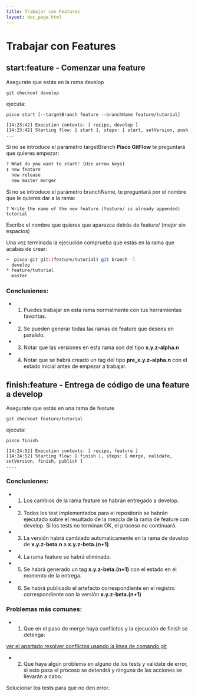 ```yaml
---
title: Trabajar con Features
layout: doc_page.html
---
```


# Trabajar con Features

## start:feature - Comenzar una feature

Asegurate que estás en la rama develop

    git checkout develop

ejecuta:

    pisco start [--targetBranch feature --branchName feature/tutorial]

```bash
[14:23:42] Execution contexts: [ recipe, develop ]
[14:23:42] Starting flow: [ start ], steps: [ start, setVersion, push ]
...
```

Si no se introduce el parámetro targetBranch **Pisco GitFlow**  te preguntará que quieres empezar:

```bash
? What do you want to start? (Use arrow keys)
❯ new feature
  new release
  new master merger
```

Si no se introduce el parámetro branchName, te preguntará por el nombre que le quieres dar a la rama:

```
? Write the name of the new feature (feature/ is already appended) tutorial
```

Escribe el nombre que quieres que aparezca detrás de feature/ (mejor sin espacios)

Una vez terminada la ejecución comprueba que estás en la rama que acabas de crear:

```bash
➜  pisco-git git:(feature/tutorial) git branch -l
  develop
* feature/tutorial
  master
```

### Conclusiones:

- 1. Puedes trabajar en esta rama normalmente con tus herramientas favoritas.
- 2. Se pueden generar todas las ramas de feature que desees en paralelo.
- 3. Notar que las versiones en esta rama son del tipo **x.y.z-alpha.n**
- 4. Notar que se habrá creado un tag del tipo **pre_x.y.z-alpha.n** con el estado inicial antes de empezar a trabajar.

## finish:feature - Entrega de código de una feature a develop

Asegurate que estás en una rama de feature

    git checkout feature/tutorial

ejecuta:

    pisco finish

```
[14:24:52] Execution contexts: [ recipe, feature ]
[14:24:52] Starting flow: [ finish ], steps: [ merge, validate, setVersion, finish, publish ]
....
```

### Conclusiones:

- 1. Los cambios de la rama feature se habrán entregado a develop.
- 2. Todos los test implementados para el repositorio se habrán ejecutado sobre el resultado de la mezcla de la rama de feature con develop. Si los tests no terminan OK, el proceso no continuará.
- 3. La versión habrá cambiado automaticamente en la rama de develop de **x.y.z-beta.n** a **x.y.z-beta.(n+1)**
- 4. La rama feature se habrá eliminado.
- 5. Se habrá generado un tag **x.y.z-beta.(n+1)** con el estado en el momento de la entrega.
- 6. Se habrá publicado el artefacto correspondiente en el registro correspondiente con la versión **x.y.z-beta.(n+1)**

### Problemas más comunes:

- 1. Que en el paso de merge haya conflictos y la ejecución de finish se detenga:

[ver el apartado resolver conflictos usando la línea de comando git](#-gitresolve-Resolver-conflictos-usando-la-línea-de-comando-de-git)

- 2. Que haya algún problema en alguno de los tests y validate de error, si esto pasa el proceso se detendrá y ninguna de las acciones se llevarán a cabo.

Solucionar los tests para que no den error.